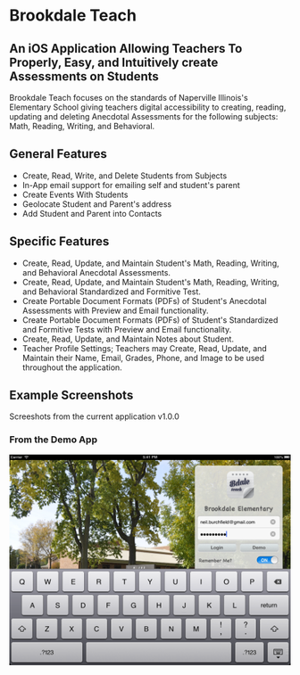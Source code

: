 # Brookdale Teach 

## An iOS Application Allowing Teachers To Properly, Easy, and Intuitively create Assessments on Students 

Brookdale Teach focuses on the standards of Naperville Illinois's Elementary School giving teachers digital accessibility to creating, reading, updating and deleting Anecdotal Assessments for the following subjects: Math, Reading, Writing, and Behavioral. 

## General Features

- Create, Read, Write, and Delete Students from Subjects
- In-App email support for emailing self and student's parent
- Create Events With Students
- Geolocate Student and Parent's address
- Add Student and Parent into Contacts

## Specific Features

- Create, Read, Update, and Maintain Student's Math, Reading, Writing, and Behavioral Anecdotal Assessments.
- Create, Read, Update, and Maintain Student's Math, Reading, Writing, and Behavioral Standardized and Formitive Test.
- Create Portable Document Formats (PDFs) of Student's Anecdotal Assessments with Preview and Email functionality.
- Create Portable Document Formats (PDFs) of Student's Standardized and Formitive Tests with Preview and Email functionality.
- Create, Read, Update, and Maintain Notes about Student.
- Teacher Profile Settings; Teachers may Create, Read, Update, and Maintain their Name, Email, Grades, Phone, and Image to be used throughout the application.

## Example Screenshots

Screeshots from the current application v1.0.0

### From the Demo App

![Demo App Screenshot](https://github.com/BrookdaleTeach/brookdale-teach-iPad/blob/master/Screens/iOS%20Simulator%20Screen%20shot%20Mar%2027%2C%202013%205.41.01%20PM.png)
